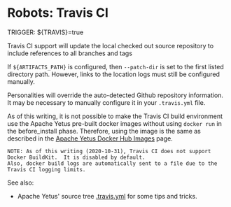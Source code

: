 <!---
  Licensed to the Apache Software Foundation (ASF) under one
  or more contributor license agreements.  See the NOTICE file
  distributed with this work for additional information
  regarding copyright ownership.  The ASF licenses this file
  to you under the Apache License, Version 2.0 (the
  "License"); you may not use this file except in compliance
  with the License.  You may obtain a copy of the License at

    http://www.apache.org/licenses/LICENSE-2.0

  Unless required by applicable law or agreed to in writing,
  software distributed under the License is distributed on an
  "AS IS" BASIS, WITHOUT WARRANTIES OR CONDITIONS OF ANY
  KIND, either express or implied.  See the License for the
  specific language governing permissions and limitations
  under the License.
-->

# Robots: Travis CI

TRIGGER: ${TRAVIS}=true

Travis CI support will update the local checked out source repository to include references to all branches and tags

If `${ARTIFACTS_PATH}` is configured, then `--patch-dir` is set to the first listed directory path.  However, links to the location logs must still be configured manually.

Personalities will override the auto-detected Github repository information.  It may be necessary to manually configure it in your `.travis.yml` file.

As of this writing, it is not possible to make the Travis CI build environment use the Apache Yetus pre-built docker
images without using `docker run` in the before_install phase.  Therefore, using the image is the same as described
in the [Apache Yetus Docker Hub Images](../../../../../yetus-docker-image) page.

    NOTE: As of this writing (2020-10-31), Travis CI does not support Docker BuildKit.  It is disabled by default.
    Also, docker build logs are automatically sent to a file due to the Travis CI logging limits.

See also:

* Apache Yetus' source tree [.travis.yml](https://github.com/apache/yetus/blob/main/.travis.yml) for some tips and tricks.
